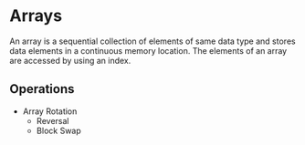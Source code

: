 # Arrays

An array is a sequential collection of elements of same data type and stores data elements in a continuous memory location. The elements of an array are accessed by using an index.

## Operations

- Array Rotation
  - Reversal 
  - Block Swap
